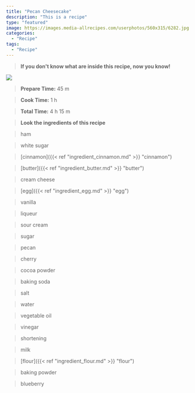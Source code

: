 ```yaml
---
title: "Pecan Cheesecake"
description: "This is a recipe"
type: "featured"
image: https://images.media-allrecipes.com/userphotos/560x315/6282.jpg
categories: 
  - "Recipe"
tags: 
  - "Recipe"
---
```



>**If you don't know what are inside this recipe, now you know!**

![](../images/Recipes-Banner.jpg)
> **Prepare Time:** 45 m


> **Cook Time:** 1 h


> **Total Time:** 4 h 15 m

> **Look the ingredients of this recipe**

> ham

> white sugar

> [cinnamon]({{< ref "ingredient_cinnamon.md" >}} "cinnamon")

> [butter]({{< ref "ingredient_butter.md" >}} "butter")

> cream cheese

> [egg]({{< ref "ingredient_egg.md" >}} "egg")

> vanilla

> liqueur

> sour cream

> sugar

> pecan

> cherry

> cocoa powder

> baking soda

> salt

> water

> vegetable oil

> vinegar

> shortening

> milk

> [flour]({{< ref "ingredient_flour.md" >}} "flour")

> baking powder

> blueberry

